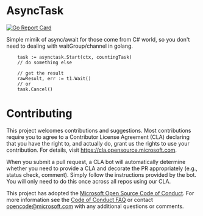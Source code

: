 # AsyncTask

[![Go Report Card](https://goreportcard.com/badge/github.com/Azure/go-asynctask)](https://goreportcard.com/report/github.com/Azure/go-asynctask)

Simple mimik of async/await for those come from C# world, so you don't need to dealing with waitGroup/channel in golang.

```golang
    task := asynctask.Start(ctx, countingTask)
    // do something else

    // get the result
    rawResult, err := t1.Wait()
    // or
    task.Cancel()
```

# Contributing

This project welcomes contributions and suggestions.  Most contributions require you to agree to a
Contributor License Agreement (CLA) declaring that you have the right to, and actually do, grant us
the rights to use your contribution. For details, visit https://cla.opensource.microsoft.com.

When you submit a pull request, a CLA bot will automatically determine whether you need to provide
a CLA and decorate the PR appropriately (e.g., status check, comment). Simply follow the instructions
provided by the bot. You will only need to do this once across all repos using our CLA.

This project has adopted the [Microsoft Open Source Code of Conduct](https://opensource.microsoft.com/codeofconduct/).
For more information see the [Code of Conduct FAQ](https://opensource.microsoft.com/codeofconduct/faq/) or
contact [opencode@microsoft.com](mailto:opencode@microsoft.com) with any additional questions or comments.
